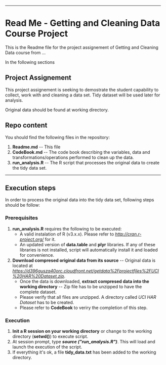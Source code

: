 ***
# Read Me - Getting and Cleaning Data Course Project

This is the Readme file for the project assignement of Getting and Cleaning Data course from ...

In the following sections 

## Project Assignement  

This project assignement is seeking to demostrate the student capability to collect, work with and cleaning a data set. Tidy dataset will be used later for analysis.  

Original data should be found at working directory.

## Repo content

You should find the following files in the repository:

1. __Readme.md__ -- This file
2. __CodeBook.md__ -- The code book describing the variables, data and transformations/operations performed to clean up the data.
3. __run_analysis.R__ -- The R script that processes the original data to create the tidy data set. 

***
## Execution steps
In order to process the original data into the tidy data set, following steps should be follow:

### Prerequisites
1. __run_analysis.R__ requires the following to be executed:
    + A valid instalation of R (v3.x.x). Please refer to _http://cran.r-project.org/_ for it.
    + An updated version of __data.table__ and __plyr__ libraries. If any of these libraries is not installed, script will automatically install it and loaded for convenience. 
2. __Download compresed original data from its source__ -- Original data is located at _https://d396gusza40orc.cloudfront.net/getdata%2Fprojectfiles%2FUCI%20HAR%20Dataset.zip_. 
    + Once the data is downloaded, __extract compresed data into the working directory__ -- Zip file has to be unzipped to have the complete dataset. 
    + Please verify that all files are unzipped. A directory called _UCI HAR Dataset_ has to be created. 
    + Please refer to __CodeBook__ to veriry the completion of this step.

### Execution
1. __Init a R session on your working directory__ or change to the working directory (__setwd()__) to execute script.
2. At session prompt, type ___source ("run_analysis.R")___. This will load and launch the execution of the script.
3. If everything it's ok, a file __tidy_data.txt__ has been added to the working directory.